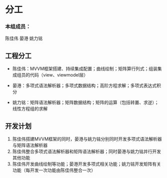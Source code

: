 # 分工

### 本组成员：

陈佳伟 晏港 姚力铭

## 工程分工

* 陈佳伟：MVVM框架搭建、持续集成配置；曲线绘制；矩阵算行列式；组装集成组员的代码（view、viewmodel层）

* 晏港：多项式语法解析器；多项式数据结构；高阶方程求解；多项式表达式积分

* 姚力铭：矩阵语法解析器；矩阵数据结构；矩阵的运算（包括转置、求逆）；线性方程组的求解

  

## 开发计划

1. 陈佳伟搭建MVVM框架的同时，晏港与姚力铭分别同时开发多项式语法解析器与矩阵语法解析器
2. 陈佳伟整合多项式语法解析器和矩阵语法解析器；同时晏港与姚力铭并行开发其他功能
3. 陈佳伟开发曲线绘制等功能；晏港开发多项式相关功能；姚力铭开发矩阵有关功能（每开发一次功能由陈佳伟整合一次）

